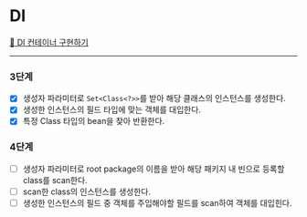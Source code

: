 # DI

[📖 DI 컨테이너 구현하기](https://techcourse.woowahan.com/s/cCM7rQR9/ls/hRNYZg9Y)

---

### 3단계
- [X] 생성자 파라미터로 `Set<Class<?>>`를 받아 해당 클래스의 인스턴스를 생성한다.
- [X] 생성한 인스턴스의 필드 타입에 맞는 객체를 대입한다.
- [X] 특정 Class 타입의 bean을 찾아 반환한다.

### 4단계
- [ ] 생성자 파라미터로 root package의 이름을 받아 해당 패키지 내 빈으로 등록할 class를 scan한다.
- [ ] scan한 class의 인스턴스를 생성한다.
- [ ] 생성한 인스턴스의 필드 중 객체를 주입해야할 필드를 scan하여 객체를 대입힌다.
